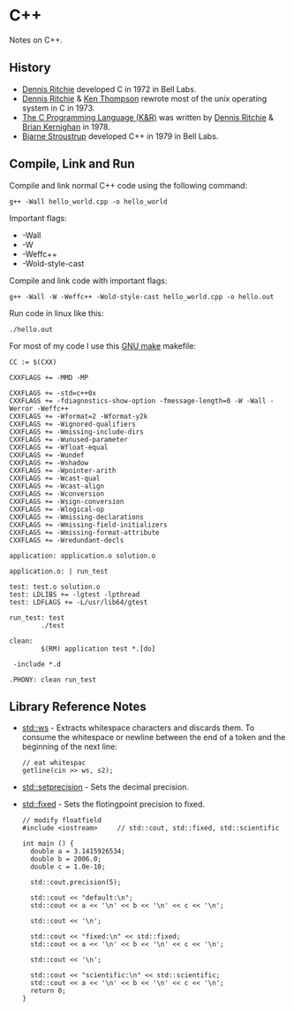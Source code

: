 # C++
Notes on C++.

## History
* [Dennis Ritchie](https://en.wikipedia.org/wiki/Dennis_Ritchie) developed C in 1972 in Bell Labs.
* [Dennis Ritchie](https://en.wikipedia.org/wiki/Dennis_Ritchie) & [Ken Thompson](https://en.wikipedia.org/wiki/Ken_Thompson) rewrote most of the unix operating system in C in 1973. 
* [The C Programming Language (K&R)](https://en.wikipedia.org/wiki/The_C_Programming_Language) was written by [Dennis Ritchie](https://en.wikipedia.org/wiki/Dennis_Ritchie) & [Brian Kernighan](https://en.wikipedia.org/wiki/Brian_Kernighan) in 1978.
* [Bjarne Stroustrup](http://www.stroustrup.com/) developed C++ in 1979 in Bell Labs.

## Compile, Link and Run
Compile and link normal C++ code using the following command:
    
    g++ -Wall hello_world.cpp -o hello_world
Important flags:
 * -Wall 
 * -W 
 * -Weffc++ 
 * -Wold-style-cast
 
 Compile and link code with important flags:
    
    g++ -Wall -W -Weffc++ -Wold-style-cast hello_world.cpp -o hello.out
    
 Run code in linux like this:
 
    ./hello.out
    
For most of my code I use this [GNU make](https://www.gnu.org/software/make/manual/make.html) makefile:

    CC := $(CXX)
    
    CXXFLAGS += -MMD -MP
    
    CXXFLAGS += -std=c++0x
    CXXFLAGS += -fdiagnostics-show-option -fmessage-length=0 -W -Wall -Werror -Weffc++
    CXXFLAGS += -Wformat=2 -Wformat-y2k
    CXXFLAGS += -Wignored-qualifiers
    CXXFLAGS += -Wmissing-include-dirs
    CXXFLAGS += -Wunused-parameter
    CXXFLAGS += -Wfloat-equal
    CXXFLAGS += -Wundef
    CXXFLAGS += -Wshadow
    CXXFLAGS += -Wpointer-arith
    CXXFLAGS += -Wcast-qual
    CXXFLAGS += -Wcast-align
    CXXFLAGS += -Wconversion
    CXXFLAGS += -Wsign-conversion
    CXXFLAGS += -Wlogical-op
    CXXFLAGS += -Wmissing-declarations
    CXXFLAGS += -Wmissing-field-initializers
    CXXFLAGS += -Wmissing-format-attribute
    CXXFLAGS += -Wredundant-decls
    
    application: application.o solution.o
    
    application.o: | run_test
    
    test: test.o solution.o
    test: LDLIBS += -lgtest -lpthread
    test: LDFLAGS += -L/usr/lib64/gtest
    
    run_test: test
            ./test
    
    clean:
            $(RM) application test *.[do]
    
     -include *.d
    
    .PHONY: clean run_test

## Library Reference Notes
* [std::ws](http://www.cplusplus.com/reference/istream/ws/) - Extracts whitespace characters and discards them. To consume the whitespace or newline between the end of a token and the beginning of the next line:
    
    ```c_cpp
    // eat whitespac
    getline(cin >> ws, s2);
    ```
* [std::setprecision](http://www.cplusplus.com/reference/iomanip/setprecision/) - Sets the decimal precision.
* [std::fixed](http://www.cplusplus.com/reference/ios/fixed/) - Sets the flotingpoint precision to fixed.

    ```c_cpp
    // modify floatfield
    #include <iostream>     // std::cout, std::fixed, std::scientific
    
    int main () {
      double a = 3.1415926534;
      double b = 2006.0;
      double c = 1.0e-10;
    
      std::cout.precision(5);
    
      std::cout << "default:\n";
      std::cout << a << '\n' << b << '\n' << c << '\n';
    
      std::cout << '\n';
    
      std::cout << "fixed:\n" << std::fixed;
      std::cout << a << '\n' << b << '\n' << c << '\n';
    
      std::cout << '\n';
    
      std::cout << "scientific:\n" << std::scientific;
      std::cout << a << '\n' << b << '\n' << c << '\n';
      return 0;
    }
    ```
